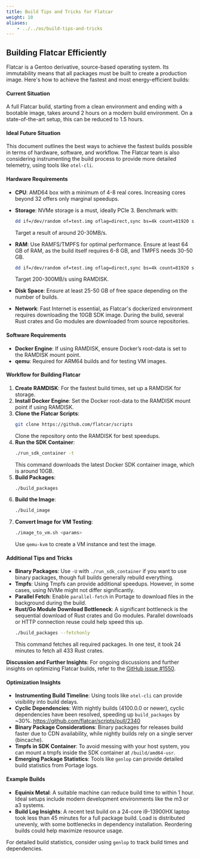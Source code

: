 ```yaml
---
title: Build Tips and Tricks for Flatcar
weight: 10
aliases: 
    - ../../os/build-tips-and-tricks
---
```


## Building Flatcar Efficiently

Flatcar is a Gentoo derivative, source-based operating system. Its immutability means that all packages must be built to create a production image. Here's how to achieve the fastest and most energy-efficient builds:

#### Current Situation

A full Flatcar build, starting from a clean environment and ending with a bootable image, takes around 2 hours on a modern build environment. On a state-of-the-art setup, this can be reduced to 1.5 hours.

#### Ideal Future Situation

This document outlines the best ways to achieve the fastest builds possible in terms of hardware, software, and workflow. The Flatcar team is also considering instrumenting the build process to provide more detailed telemetry, using tools like `otel-cli`.

#### Hardware Requirements

- **CPU**: AMD64 box with a minimum of 4-8 real cores. Increasing cores beyond 32 offers only marginal speedups.
- **Storage**: NVMe storage is a must, ideally PCIe 3. Benchmark with:
  ```bash
  dd if=/dev/random of=test.img oflag=direct,sync bs=4k count=81920 status=progress
  ```
  Target a result of around 20-30MB/s.

- **RAM**: Use RAMFS/TMPFS for optimal performance. Ensure at least 64 GB of RAM, as the build itself requires 6-8 GB, and TMPFS needs 30-50 GB.
  ```bash
  dd if=/dev/random of=test.img oflag=direct,sync bs=4k count=81920 status=progress
  ```

  Target 200-300MB/s using RAMDISK.

- **Disk Space**: Ensure at least 25-50 GB of free space depending on the number of builds.

- **Network**: Fast Internet is essential, as Flatcar's dockerized environment requires downloading the 10GB SDK image. During the build, several Rust crates and Go modules are downloaded from source repositories.

#### Software Requirements

- **Docker Engine**: If using RAMDISK, ensure Docker’s root-data is set to the RAMDISK mount point.
- **qemu**: Required for ARM64 builds and for testing VM images.

#### Workflow for Building Flatcar

1. **Create RAMDISK**: For the fastest build times, set up a RAMDISK for storage.
2. **Install Docker Engine**: Set the Docker root-data to the RAMDISK mount point if using RAMDISK.
3. **Clone the Flatcar Scripts**:
   ```bash
   git clone https://github.com/flatcar/scripts
   ```
   Clone the repository onto the RAMDISK for best speedups.
4. **Run the SDK Container**:
   ```bash
   ./run_sdk_container -t
   ```
   This command downloads the latest Docker SDK container image, which is around 10GB.
5. **Build Packages**:
   ```bash
   ./build_packages
   ```
6. **Build the Image**:
   ```bash
   ./build_image
   ```
7. **Convert Image for VM Testing**:
   ```bash
   ./image_to_vm.sh <params>
   ```
   Use `qemu-kvm` to create a VM instance and test the image.

#### Additional Tips and Tricks

- **Binary Packages**: Use `-U` with `./run_sdk_container` if you want to use binary packages, though full builds generally rebuild everything.
- **Tmpfs**: Using Tmpfs can provide additional speedups. However, in some cases, using NVMe might not differ significantly.
- **Parallel Fetch**: Enable `parallel-fetch` in Portage to download files in the background during the build.
- **Rust/Go Module Download Bottleneck**: A significant bottleneck is the sequential download of Rust crates and Go modules. Parallel downloads or HTTP connection reuse could help speed this up.
  ```bash
  ./build_packages --fetchonly
  ```
  This command fetches all required packages. In one test, it took 24 minutes to fetch all 433 Rust crates.

**Discussion and Further Insights**: For ongoing discussions and further insights on optimizing Flatcar builds, refer to the [GitHub issue #1550](https://github.com/flatcar/Flatcar/issues/1550).

#### Optimization Insights

- **Instrumenting Build Timeline**: Using tools like `otel-cli` can provide visibility into build delays.
- **Cyclic Dependencies**: With nightly builds (4100.0.0 or newer), cyclic dependencies have been resolved, speeding up `build_packages` by ~30%. https://github.com/flatcar/scripts/pull/2340
- **Binary Package Considerations**: Binary packages for releases build faster due to CDN availability, while nightly builds rely on a single server (bincache).
- **Tmpfs in SDK Container**: To avoid messing with your host system, you can mount a tmpfs inside the SDK container at `/build/amd64-usr`.
- **Emerging Package Statistics**: Tools like `genlop` can provide detailed build statistics from Portage logs.

#### Example Builds

- **Equinix Metal**: A suitable machine can reduce build time to within 1 hour. Ideal setups include modern development environments like the m3 or a3 systems.
- **Build Log Insights**: A recent test build on a 24-core i9-13900HX laptop took less than 45 minutes for a full package build. Load is distributed unevenly, with some bottlenecks in dependency installation. Reordering builds could help maximize resource usage.

For detailed build statistics, consider using `genlop` to track build times and dependencies.
```
